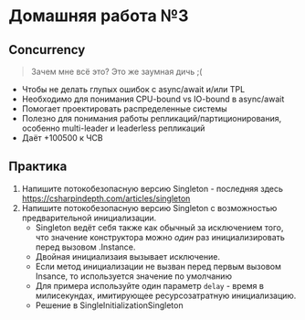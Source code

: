 # Домашняя работа №3

## Concurrency
> Зачем мне всё это? Это же заумная дичь ;(
- Чтобы не делать глупых ошибок с async/await и/или TPL
- Необходимо для понимания CPU-bound vs IO-bound в async/await
- Помогает проектировать распределенные системы
- Полезно для понимания работы репликаций/партиционирования, особенно multi-leader и leaderless репликаций
- Даёт +100500 к ЧСВ

## Практика
1. Напишите потокобезопасную версию Singleton - последняя здесь https://csharpindepth.com/articles/singleton
2. Напишите потокобезопасную версию Singleton с возможностью предварительной инициализации.
    - Singleton ведёт себя также как обычный за исключением того, что значение конструктора
    можно _один_ раз инициализировать перед вызовом .Instance.
    - Двойная инициализаия вызывает исключение.
    - Если метод инициализации не вызван перед первым вызовом Insance, то используется 
    значение по умолчанию
    - Для примера используйте один параметр ```delay``` - время в милисекундах, имитирующее
    ресурсозатратную инициализацию. 
    - Решение в SingleInitializationSingleton
